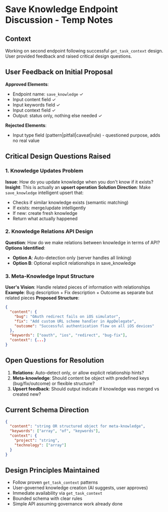 # Save Knowledge Endpoint Discussion - Temp Notes

## Context
Working on second endpoint following successful `get_task_context` design. User provided feedback and raised critical design questions.

## User Feedback on Initial Proposal

**Approved Elements**:
- Endpoint name: `save_knowledge` ✓
- Input content field ✓  
- Input keywords field ✓
- Input context field ✓
- Output: status only, nothing else needed ✓

**Rejected Elements**:
- Input type field (pattern|pitfall|caveat|rule) - questioned purpose, adds no real value

## Critical Design Questions Raised

### 1. Knowledge Updates Problem
**Issue**: How do you update knowledge when you don't know if it exists?
**Insight**: This is actually an **upsert operation**
**Solution Direction**: Make `save_knowledge` intelligent upsert that:
- Checks if similar knowledge exists (semantic matching)
- If exists: merge/update intelligently
- If new: create fresh knowledge  
- Return what actually happened

### 2. Knowledge Relations API Design
**Question**: How do we make relations between knowledge in terms of API?
**Options Identified**:
- **Option A**: Auto-detection only (server handles all linking)
- **Option B**: Optional explicit relationships in save_knowledge

### 3. Meta-Knowledge Input Structure
**User's Vision**: Handle related pieces of information with relationships
**Example**: Bug description + Fix description + Outcome as separate but related pieces
**Proposed Structure**:
```json
{
  "content": {
    "bug": "OAuth redirect fails on iOS simulator",
    "fix": "Add custom URL scheme handler in AppDelegate", 
    "outcome": "Successful authentication flow on all iOS devices"
  },
  "keywords": ["oauth", "ios", "redirect", "bug-fix"],
  "context": {...}
}
```

## Open Questions for Resolution
1. **Relations**: Auto-detect only, or allow explicit relationship hints?
2. **Meta-knowledge**: Should content be object with predefined keys (bug/fix/outcome) or flexible structure?
3. **Upsert feedback**: Should output indicate if knowledge was merged vs created new?

## Current Schema Direction
```json
{
  "content": "string OR structured object for meta-knowledge",
  "keywords": ["array", "of", "keywords"],
  "context": {
    "project": "string",
    "technology": ["array"]
  }
}
```

## Design Principles Maintained
- Follow proven `get_task_context` patterns
- User-governed knowledge creation (AI suggests, user approves)
- Immediate availability via `get_task_context`
- Bounded schema with clear rules
- Simple API assuming governance work already done